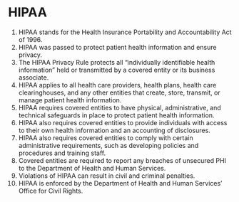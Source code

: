 # HIPAA

1. HIPAA stands for the Health Insurance Portability and Accountability Act of 1996.
2. HIPAA was passed to protect patient health information and ensure privacy.
3. The HIPAA Privacy Rule protects all “individually identifiable health information” held or transmitted by a covered entity or its business associate.
4. HIPAA applies to all health care providers, health plans, health care clearinghouses, and any other entities that create, store, transmit, or manage patient health information.
5. HIPAA requires covered entities to have physical, administrative, and technical safeguards in place to protect patient health information.
6. HIPAA also requires covered entities to provide individuals with access to their own health information and an accounting of disclosures.
7. HIPAA also requires covered entities to comply with certain administrative requirements, such as developing policies and procedures and training staff.
8. Covered entities are required to report any breaches of unsecured PHI to the Department of Health and Human Services.
9. Violations of HIPAA can result in civil and criminal penalties.
10. HIPAA is enforced by the Department of Health and Human Services’ Office for Civil Rights.
